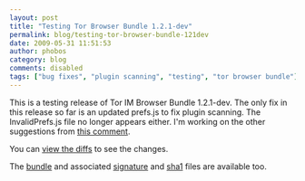 ```yaml
---
layout: post
title: "Testing Tor Browser Bundle 1.2.1-dev"
permalink: blog/testing-tor-browser-bundle-121dev
date: 2009-05-31 11:51:53
author: phobos
category: blog
comments: disabled
tags: ["bug fixes", "plugin scanning", "testing", "tor browser bundle"]
---
```


This is a testing release of Tor IM Browser Bundle 1.2.1-dev. The only fix in this release so far is an updated prefs.js to fix plugin scanning. The InvalidPrefs.js file no longer appears either. I'm working on the other suggestions from [this comment](http://blog.torproject.org/blog/testing-tor-browser-bundle-120dev#comment-1386).

You can [view the diffs](https://svn.torproject.org/cgi-bin/viewvc.cgi/torbrowser/trunk/build-scripts/config/prefs.js?view=log) to see the changes.

The [bundle](https://www.torproject.org/torbrowser/dist/tor-im-browser-1.2.1-dev_en-US.exe) and associated [signature](https://www.torproject.org/torbrowser/dist/tor-im-browser-1.2.1-dev_en-US.exe.asc) and [sha1](https://www.torproject.org/torbrowser/dist/tor-im-browser-1.2.1-dev_en-US.exe.sha1) files are available too.
